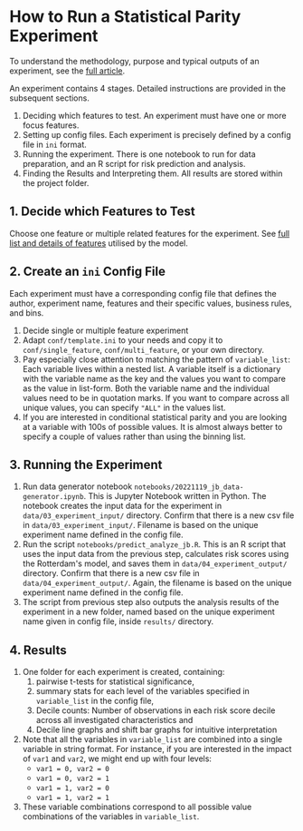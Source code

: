# How to Run a Statistical Parity Experiment

To understand the methodology, purpose and typical outputs of an experiment, see the [full article](???LinkToMethodology).

An experiment contains 4 stages. Detailed instructions are provided in the subsequent sections.
1. Deciding which features to test. An experiment must have one or more focus features.
2. Setting up config files. Each experiment is precisely defined by a config file in `ini` format.
3. Running the experiment. There is one notebook to run for data preparation, and an R script for risk prediction and analysis.
4. Finding the Results and Interpreting them. All results are stored within the project folder.

## 1. Decide which Features to Test

Choose one feature or multiple related features for the experiment. See [full list and details of features](https://github.com/Lighthouse-Reports/suspicion_machine/blob/main/data/06_feature_information/features.csv) utilised by the model.

## 2. Create an `ini` Config File

Each experiment must have a corresponding config file that defines the author, experiment name, features and their specific values, business rules, and bins.
1. Decide single or multiple feature experiment
2. Adapt `conf/template.ini` to your needs and copy it to `conf/single_feature`, `conf/multi_feature`, or your own directory.
3. Pay especially close attention to matching the pattern of `variable_list`: Each variable lives within a nested list. A variable itself is a dictionary with the variable name as the key and the values you want to compare as the value in list-form. Both the variable name and the individual values need to be in quotation marks. If you want to compare across all unique values, you can specify `"ALL"` in the values list.
4. If you are interested in conditional statistical parity and you are looking at a variable with 100s of possible values. It is almost always better to specify a couple of values rather than using the binning list.

## 3. Running the Experiment

1. Run data generator notebook `notebooks/20221119_jb_data-generator.ipynb`. This is Jupyter Notebook written in Python. The notebook creates the input data for the experiment in `data/03_experiment_input/` directory. Confirm that there is a new csv file in `data/03_experiment_input/`. Filename is based on the unique experiment name defined in the config file.
2. Run the script `notebooks/predict_analyze_jb.R`. This is an R script that uses the input data from the previous step, calculates risk scores using the Rotterdam's model, and saves them in `data/04_experiment_output/` directory. Confirm that there is a new csv file in `data/04_experiment_output/`. Again, the filename is based on the unique experiment name defined in the config file.
3. The script from previous step also outputs the analysis results of the experiment in a new folder, named based on the unique experiment name given in config file, inside `results/` directory.

## 4. Results

1. One folder for each experiment is created, containing:
   1. pairwise t-tests for statistical significance,
   2. summary stats for each level of the variables specified in `variable_list` in the config file, 
   3. Decile counts: Number of observations in each risk score decile across all investigated characteristics and
   4. Decile line graphs and shift bar graphs for intuitive interpretation
2. Note that all the variables in `variable_list` are combined into a single variable in string format. For instance, if you are interested in the impact of `var1` and `var2`, we might end up with four levels:
   - `var1 = 0, var2 = 0`
   - `var1 = 0, var2 = 1`
   - `var1 = 1, var2 = 0`
   - `var1 = 1, var2 = 1`
3. These variable combinations correspond to all possible value combinations of the variables in `variable_list`.
